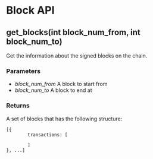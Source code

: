 Block API
=========

## get_blocks(int block_num_from, int block_num_to)

Get the information about the signed blocks on the chain.

### Parameters
- *block_num_from* A block to start from
- *block_num_to* A block to end at

### Returns
A set of blocks that has the following structure:
```
[{
        transactions: [

        ]
}, ...]
```
